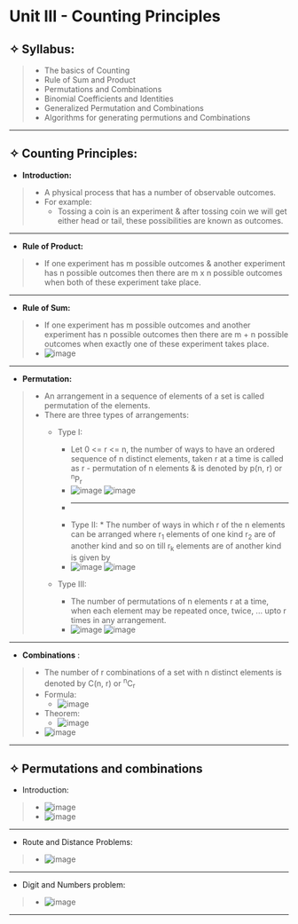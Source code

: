 # Unit III - Counting Principles

## &#10023; Syllabus:
> * The basics of Counting
> * Rule of  Sum and Product
> * Permutations and Combinations
> * Binomial Coefficients and Identities
> * Generalized Permutation and Combinations
> * Algorithms for generating permutions and Combinations

---

## &#10023; Counting Principles:

* **Introduction:**
> * A physical process that has a number of observable outcomes.
> * For example:
> 	* Tossing a coin is an experiment & after tossing coin we will get either head or tail, these possibilities are known as outcomes.

---

* **Rule of Product:**
> * If one experiment has m possible outcomes & another experiment has n possible outcomes then there are m x n possible outcomes when both of these experiment take place.

---

* **Rule of Sum:**
> * If one experiment has m possible outcomes and another experiment has n possible outcomes then there are m + n possible outcomes when exactly one of these experiment takes place.
> * ![image](https://user-images.githubusercontent.com/68887544/115254704-3d6b6680-a14b-11eb-93a2-148018394e0a.png)

---

* **Permutation:**
> * An arrangement in a sequence of elements of a set is called permutation of the elements.
> * There are three types of arrangements:
> 	* Type I:
>	 	 * Let 0 <= r <= n, the number of ways to have an ordered sequence of n distinct elements, taken r at a time is called as r - permutation of n elements & is denoted by p(n, r) or <sup>n</sup>P<sub>r</sub>
>	 	 * ![image](https://user-images.githubusercontent.com/68887544/115262322-0fd5eb80-a152-11eb-80ff-8848a74c9d14.png)
>                 ![image](https://user-images.githubusercontent.com/68887544/115265551-f6826e80-a154-11eb-9ab0-ccb3d7c00241.png)
>       * ---
>       * Type II:
>               * The number of ways in which r of the n elements can be arranged where r<sub>1</sub> elements of one kind r<sub>2</sub> are of another kind and so on till r<sub>k</sub> elements are of another kind is given by
> 		* ![image](https://user-images.githubusercontent.com/68887544/115264514-fcc41b00-a153-11eb-8efa-4ca592200711.png)
>                ![image](https://user-images.githubusercontent.com/68887544/115265832-3b0e0a00-a155-11eb-98d6-ff6df2534f59.png)
>                
> 	* Type III:
> 		* The number of permutations of n elements r at a time, when each element may be repeated once, twice, ... upto r times in any arrangement.
> 		* ![image](https://user-images.githubusercontent.com/68887544/115266474-dc955b80-a155-11eb-9a61-c6718f5bceab.png)
>               ![image](https://user-images.githubusercontent.com/68887544/115266594-f898fd00-a155-11eb-972e-643629245816.png)

---

* **Combinations** :
> * The number of r combinations of a set with n distinct elements is denoted by C(n, r) or <sup>n</sup>C<sub>r</sub>
> * Formula:
> 	* ![image](https://user-images.githubusercontent.com/68887544/115565257-da0e3f80-a2d6-11eb-9769-1a98aff09245.png)
> * Theorem:
> 	* ![image](https://user-images.githubusercontent.com/68887544/115565580-1d68ae00-a2d7-11eb-8e2f-f2b8c37eb338.png)
> * ![image](https://user-images.githubusercontent.com/68887544/115565777-4db04c80-a2d7-11eb-9fa6-179271ae1849.png)

----

## &#10023; Permutations and combinations

* Introduction:
> * ![image](https://user-images.githubusercontent.com/68887544/116722729-6833a580-a9fc-11eb-83ca-a1518e92a9a1.png)
> * ![image](https://user-images.githubusercontent.com/68887544/116723520-44bd2a80-a9fd-11eb-83c4-b190b6bb19d5.png)

---

* Route and Distance Problems:
> * ![image](https://user-images.githubusercontent.com/68887544/116724380-39b6ca00-a9fe-11eb-98c0-adfdf68bb173.png)

----

* Digit and Numbers problem:
> * ![image](https://user-images.githubusercontent.com/68887544/116725610-c1e99f00-a9ff-11eb-8f86-932dcb0d2951.png)

---
